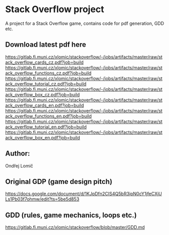 # Stack Overflow project

A project for a Stack Overflow game, contains code for pdf generation, GDD etc.

## Download latest pdf here

https://gitlab.fi.muni.cz/xlomic/stackoverflow/-/jobs/artifacts/master/raw/stack_overflow_cards_cz.pdf?job=build
https://gitlab.fi.muni.cz/xlomic/stackoverflow/-/jobs/artifacts/master/raw/stack_overflow_functions_cz.pdf?job=build
https://gitlab.fi.muni.cz/xlomic/stackoverflow/-/jobs/artifacts/master/raw/stack_overflow_tutorial_cz.pdf?job=build
https://gitlab.fi.muni.cz/xlomic/stackoverflow/-/jobs/artifacts/master/raw/stack_overflow_box_cz.pdf?job=build
https://gitlab.fi.muni.cz/xlomic/stackoverflow/-/jobs/artifacts/master/raw/stack_overflow_cards_en.pdf?job=build
https://gitlab.fi.muni.cz/xlomic/stackoverflow/-/jobs/artifacts/master/raw/stack_overflow_functions_en.pdf?job=build
https://gitlab.fi.muni.cz/xlomic/stackoverflow/-/jobs/artifacts/master/raw/stack_overflow_tutorial_en.pdf?job=build
https://gitlab.fi.muni.cz/xlomic/stackoverflow/-/jobs/artifacts/master/raw/stack_overflow_box_en.pdf?job=build

## Author:

Ondřej Lomič

## Original GDP (game design pitch)

https://docs.google.com/document/d/1KJpDfn2CIS4Q5bR3ipN0cY1jfeCXjULs1Pb03f7ohmw/edit?ts=5be5d853

## GDD (rules, game mechanics, loops etc.)

https://gitlab.fi.muni.cz/xlomic/stackoverflow/blob/master/GDD.md
